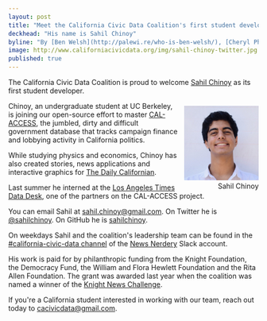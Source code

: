 ```yaml
---
layout: post
title: "Meet the California Civic Data Coalition's first student developer"
deckhead: "His name is Sahil Chinoy"
byline: "By [Ben Welsh](http://palewi.re/who-is-ben-welsh/), [Cheryl Phillips](http://www.twitter.com/cephillips), [Aaron Williams](http://aboutaaron.com/) and [Jennifer LaFleur](https://twitter.com/j_la28)"
image: http://www.californiacivicdata.org/img/sahil-chinoy-twitter.jpg
published: true
---
```


The California Civic Data Coalition is proud to welcome [Sahil Chinoy](http://sahilchinoy.com/) as its first student developer.

<figure style="margin: 8px 0 0 10px; float:right;">
    <img alt="Sahil Chinoy" title="Sahil Chinoy" src="/img/sahil-chinoy.jpg" height="150">
    <figcaption style="text-align:right;">Sahil Chinoy</figcaption>
</figure>

Chinoy, an undergraduate student at UC Berkeley, is joining our
open-source effort to master [CAL-ACCESS](http://cal-access.ss.ca.gov/), the
jumbled, dirty and difficult government database that tracks campaign finance
and lobbying activity in California politics.

While studying physics and economics, Chinoy has also created stories, news applications and interactive graphics
for [The Daily Californian](http://www.dailycal.org/author/schinoy/).

Last summer he interned at the [Los Angeles Times Data Desk](https://twitter.com/LATdatadesk), one of the partners on the CAL-ACCESS project.  

You can email Sahil at [sahil.chinoy@gmail.com](mailto:sahil.chinoy@gmail.com). On Twitter he is [@sahilchinoy](https://twitter.com/sahilchinoy). On GitHub he is [sahilchinoy](https://github.com/sahilchinoy).

On weekdays Sahil and the coalition's leadership team can be found
in the [#california-civic-data channel](https://newsnerdery.slack.com/messages/california-civic-data/) of the [News Nerdery](http://newsnerdery.org/) Slack account.

His work is paid for by philanthropic funding from the Knight Foundation, the Democracy Fund, the William and Flora Hewlett Foundation and the Rita Allen Foundation. The grant was awarded last year when the coalition was named a
winner of the [Knight News Challenge](/2015/07/22/knight-news-challenge/).

If you're a California student interested in working with our team, reach out today to [cacivicdata@gmail.com](mailto:cacivicdata@gmail.com).
